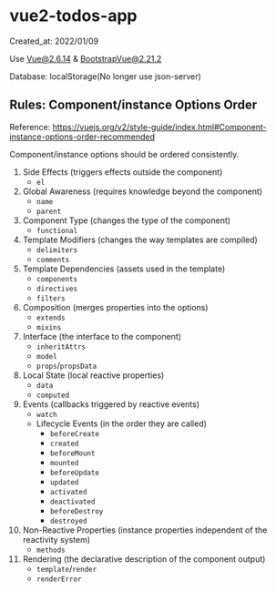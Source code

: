 # vue2-todos-app

Created_at: 2022/01/09

Use Vue@2.6.14 & BootstrapVue@2.21.2

Database: localStorage(No longer use json-server)

## Rules: Component/instance Options Order

Reference: https://vuejs.org/v2/style-guide/index.html#Component-instance-options-order-recommended

Component/instance options should be ordered consistently.

1. Side Effects (triggers effects outside the component)
   - `el`
2. Global Awareness (requires knowledge beyond the component)
   - `name`
   - `parent`
3. Component Type (changes the type of the component)
   - `functional`
4. Template Modifiers (changes the way templates are compiled)
   - `delimiters`
   - `comments`
5. Template Dependencies (assets used in the template)
   - `components`
   - `directives`
   - `filters`
6. Composition (merges properties into the options)
   - `extends`
   - `mixins`
7. Interface (the interface to the component)
   - `inheritAttrs`
   - `model`
   - `props`/`propsData`
8. Local State (local reactive properties)
   - `data`
   - `computed`
9. Events (callbacks triggered by reactive events)
   - `watch`
   - Lifecycle Events (in the order they are called)
     - `beforeCreate`
     - `created`
     - `beforeMount`
     - `mounted`
     - `beforeUpdate`
     - `updated`
     - `activated`
     - `deactivated`
     - `beforeDestroy`
     - `destroyed`
10. Non-Reactive Properties (instance properties independent of the reactivity system)
    - `methods`
11. Rendering (the declarative description of the component output)
    - `template`/`render`
    - `renderError`
